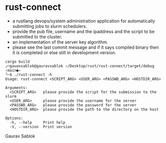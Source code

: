 # rust-connect 

- a rustlang devops/system administration application for automatically submitting jobs to slurm schedulers. 
- provide the pub file, username and the ipaddress and the script to be submitted to the cluster.
- an implementation of the server key algorithm.
- please see the last commit message and if it says compiled binary then it is completed or else still in development version.

```
cargo build 
╭─gauavsablok@gauravsablok ~/Desktop/rust/rust-connect/target/debug ‹main●›
╰─$ ./rust-connect -h
Usage: rust-connect <SCRIPT_ARG> <USER_ARG> <PASSWD_ARG> <HOSTDIR_ARG>

Arguments:
  <SCRIPT_ARG>   please provide the script for the submission to the slurm
  <USER_ARG>     please provide the username for the server
  <PASSWD_ARG>   please provide the password for the server
  <HOSTDIR_ARG>  please provide the path to the directory on the host

Options:
  -h, --help     Print help
  -V, --version  Print version
```

Gaurav Sablok
